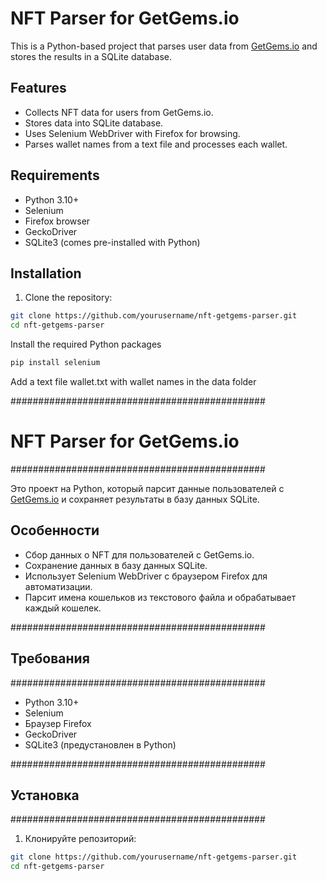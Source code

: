# NFT Parser for GetGems.io

This is a Python-based project that parses user data from [GetGems.io](https://getgems.io/) and stores the results in a SQLite database.

## Features
- Collects NFT data for users from GetGems.io.
- Stores data into SQLite database.
- Uses Selenium WebDriver with Firefox for browsing.
- Parses wallet names from a text file and processes each wallet.

## Requirements

- Python 3.10+
- Selenium
- Firefox browser
- GeckoDriver
- SQLite3 (comes pre-installed with Python)

## Installation

1. Clone the repository:

```bash
git clone https://github.com/yourusername/nft-getgems-parser.git
cd nft-getgems-parser
```

Install the required Python packages
```bash
pip install selenium
```
 Add a text file wallet.txt with wallet names in the data folder



##############################################
# NFT Parser for GetGems.io
##############################################

Это проект на Python, который парсит данные пользователей с [GetGems.io](https://getgems.io/) и сохраняет результаты в базу данных SQLite.

## Особенности
- Сбор данных о NFT для пользователей с GetGems.io.
- Сохранение данных в базу данных SQLite.
- Использует Selenium WebDriver с браузером Firefox для автоматизации.
- Парсит имена кошельков из текстового файла и обрабатывает каждый кошелек.

##############################################
## Требования
##############################################
- Python 3.10+
- Selenium
- Браузер Firefox
- GeckoDriver
- SQLite3 (предустановлен в Python)

##############################################
## Установка
##############################################

1. Клонируйте репозиторий:

```bash
git clone https://github.com/yourusername/nft-getgems-parser.git
cd nft-getgems-parser
